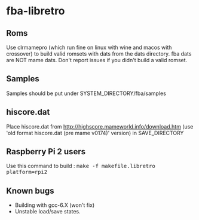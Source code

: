 # fba-libretro

## Roms
Use clrmamepro (which run fine on linux with wine and macos with crossover) to build valid romsets with dats from the dats directory.
fba dats are NOT mame dats.
Don't report issues if you didn't build a valid romset.

## Samples

Samples should be put under SYSTEM_DIRECTORY/fba/samples

## hiscore.dat

Place hiscore.dat from http://highscore.mameworld.info/download.htm (use 'old format hiscore.dat (pre mame v0174)' version) in SAVE_DIRECTORY

## Raspberry Pi 2 users

Use this command to build :
<tt>make -f makefile.libretro platform=rpi2</tt>

## Known bugs

- Building with gcc-6.X (won't fix)
- Unstable load/save states.
